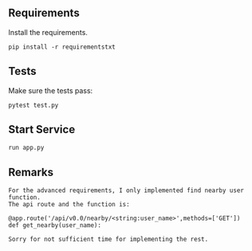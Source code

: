 ## Requirements

Install the requirements.

```
pip install -r requirementstxt 
```
## Tests

Make sure the tests pass:
```
pytest test.py
```

## Start Service
```
run app.py
```

## Remarks
```
For the advanced requirements, I only implemented find nearby user function.
The api route and the function is:

@app.route('/api/v0.0/nearby/<string:user_name>',methods=['GET'])
def get_nearby(user_name):

Sorry for not sufficient time for implementing the rest.
```